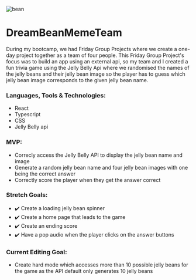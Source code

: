 ![bean](https://m.media-amazon.com/images/S/al-na-9d5791cf-3faf/62d5775d-1b2d-4eae-8aa6-1512de44519f._CR0%2C0%2C1500%2C300_SX1500_.jpg)

# DreamBeanMemeTeam 

During my bootcamp, we had Friday Group Projects where we create a one-day project together as a team of four people. This Friday Group Project's focus was to build an app using an external api, so my team and I created a fun trivia game using the Jelly Belly Api where we randomised the names of the jelly beans and their jelly bean image so the player has to guess which jelly bean image corresponds to the given jelly bean name. 

### Languages, Tools & Technologies:
* React
* Typescript
* CSS 
* Jelly Belly api

### MVP: 
* Correcly access the Jelly Belly API to display the jelly bean name and image
* Generate a random jelly bean name and four jelly bean images with one being the correct answer
* Correctly score the player when they get the answer correct

### Stretch Goals:
* ✔️ Create a loading jelly bean spinner
* ✔️ Create a home page that leads to the game
* ✔️ Create an ending score
* ✔️ Have a pop audio when the player clicks on the answer buttons

### Current Editing Goal:
* Create hard mode which accesses more than 10 possible jelly beans for the game as the API default only generates 10 jelly beans

